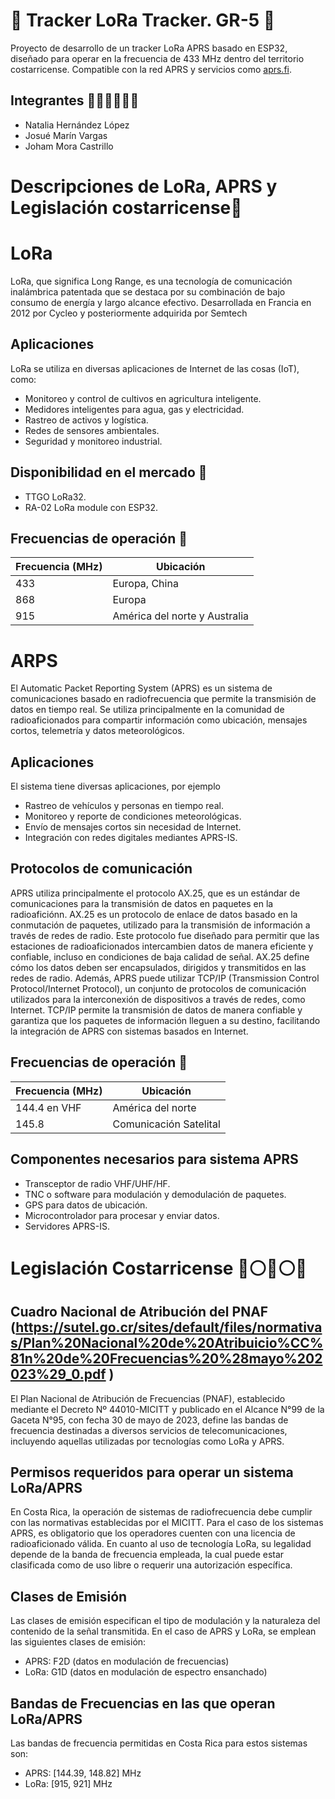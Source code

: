 # 📡 Tracker LoRa Tracker. GR-5 📡
Proyecto de desarrollo de un tracker LoRa APRS basado en ESP32, diseñado para operar en la frecuencia de 433 MHz dentro del territorio costarricense. Compatible con la red APRS y servicios como [aprs.fi](https://aprs.fi/).
## Integrantes 👨‍💻👨‍💻👨‍💻
- Natalia Hernández López
- Josué Marín Vargas
- Joham Mora Castrillo

# Descripciones de LoRa, APRS y Legislación costarricense📝
# LoRa
LoRa, que significa Long Range, es una tecnología de comunicación inalámbrica patentada que se destaca por su combinación de bajo consumo de energía y largo alcance efectivo. Desarrollada en Francia en 2012 por Cycleo y posteriormente adquirida por Semtech
## Aplicaciones  
LoRa se utiliza en diversas aplicaciones de Internet de las cosas (IoT), como:
  - Monitoreo y control de cultivos en agricultura inteligente.
  - Medidores inteligentes para agua, gas y electricidad.
  - Rastreo de activos y logística.
  - Redes de sensores ambientales.
  - Seguridad y monitoreo industrial.
## Disponibilidad en el mercado 💸
  - TTGO LoRa32.
  - RA-02 LoRa module con ESP32.
## Frecuencias de operación 📡
  |Frecuencia (MHz)|Ubicación|
  |----------------|---------|
  |433|Europa, China|
  |868|Europa|
  |915|América del norte y Australia|
# ARPS
El Automatic Packet Reporting System (APRS) es un sistema de comunicaciones basado en radiofrecuencia que permite la transmisión de datos en tiempo real. Se utiliza principalmente en la comunidad de radioaficionados para compartir información como ubicación, mensajes cortos, telemetría y datos meteorológicos.
## Aplicaciones 
El sistema tiene diversas aplicaciones, por ejemplo
  - Rastreo de vehículos y personas en tiempo real.
  - Monitoreo y reporte de condiciones meteorológicas.
  - Envío de mensajes cortos sin necesidad de Internet.
  - Integración con redes digitales mediantes APRS-IS.
## Protocolos de comunicación 
APRS  utiliza principalmente el protocolo AX.25, que es un estándar de comunicaciones para la transmisión de datos en paquetes en la radioaficiónn. AX.25 es un protocolo de enlace de datos basado en la conmutación de paquetes, utilizado para la transmisión de información a través de redes de radio. Este protocolo fue diseñado para permitir que las estaciones de radioaficionados intercambien datos de manera eficiente y confiable, incluso en condiciones de baja calidad de señal. AX.25 define cómo los datos deben ser encapsulados, dirigidos y transmitidos en las redes de radio. Además, APRS puede utilizar TCP/IP (Transmission Control Protocol/Internet Protocol), un conjunto de protocolos de comunicación utilizados para la interconexión de dispositivos a través de redes, como Internet. TCP/IP permite la transmisión de datos de manera confiable y garantiza que los paquetes de información lleguen a su destino, facilitando la integración de APRS con sistemas basados en Internet.
## Frecuencias de operación 📡
  |Frecuencia (MHz)|Ubicación|
  |----------------|---------|
  |144.4 en VHF|América del norte|
  |145.8|Comunicación Satelital|
## Componentes necesarios para sistema APRS
  - Transceptor de radio VHF/UHF/HF.
  - TNC o software para modulación y demodulación de paquetes.
  - GPS para datos de ubicación.
  - Microcontrolador para procesar y enviar datos.
  - Servidores APRS-IS.

# Legislación Costarricense 🔵⚪🔴⚪🔵
## Cuadro Nacional de Atribución del PNAF (https://sutel.go.cr/sites/default/files/normativas/Plan%20Nacional%20de%20Atribuicio%CC%81n%20de%20Frecuencias%20%28mayo%202023%29_0.pdf )
El Plan Nacional de Atribución de Frecuencias (PNAF), establecido mediante el Decreto Nº 44010-MICITT y publicado en el Alcance N°99 de la Gaceta N°95, con fecha 30 de mayo de 2023, define las bandas de frecuencia destinadas a diversos servicios de telecomunicaciones, incluyendo aquellas utilizadas por tecnologías como LoRa y APRS.
## Permisos requeridos para operar un sistema LoRa/APRS
En Costa Rica, la operación de sistemas de radiofrecuencia debe cumplir con las normativas establecidas por el MICITT. Para el caso de los sistemas APRS, es obligatorio que los operadores cuenten con una licencia de radioaficionado válida. En cuanto al uso de tecnología LoRa, su legalidad depende de la banda de frecuencia empleada, la cual puede estar clasificada como de uso libre o requerir una autorización específica.
## Clases de Emisión
Las clases de emisión especifican el tipo de modulación y la naturaleza del contenido de la señal transmitida. En el caso de APRS y LoRa, se emplean las siguientes clases de emisión:
  - APRS: F2D (datos en modulación de frecuencias)
  - LoRa: G1D (datos en modulación de espectro ensanchado)
## Bandas de Frecuencias en las que operan LoRa/APRS
Las bandas de frecuencia permitidas en Costa Rica para estos sistemas son:
  - APRS: [144.39, 148.82] MHz
  - LoRa: [915, 921] MHz


